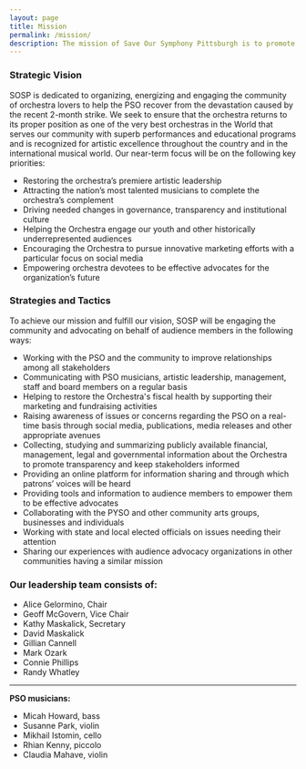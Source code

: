 ```yaml
---
layout: page
title: Mission
permalink: /mission/
description: The mission of Save Our Symphony Pittsburgh is to promote and support the world-class excellence and stature of the Pittsburgh Symphony Orchestra and to ensure its preservation in our community for future generations. 
---
```


### Strategic Vision
 
SOSP is dedicated to organizing, energizing and engaging the community of orchestra lovers to help the PSO recover from the devastation caused by the recent 2-month strike. We seek to ensure that the orchestra returns to its proper position as one of the very best orchestras in the World that serves our community with superb performances and educational programs and is recognized for artistic excellence throughout the country and in the international musical world. Our near-term focus will be on the following key priorities: 

- Restoring the orchestra’s premiere artistic leadership
- Attracting the nation’s most talented musicians to complete the orchestra’s complement
- Driving needed changes in governance, transparency and institutional culture
- Helping the Orchestra engage our youth and other historically underrepresented audiences
- Encouraging the Orchestra to pursue innovative marketing efforts with a particular focus on social media
- Empowering orchestra devotees to be effective advocates  for the organization’s future

### Strategies and Tactics

To achieve our mission and fulfill our vision, SOSP will be engaging the community and advocating on behalf of audience members in the following ways:

- Working with the PSO and the community to improve relationships among all stakeholders
- Communicating with PSO musicians, artistic leadership, management, staff and board members on a regular basis
- Helping to restore the Orchestra's fiscal health by supporting their marketing and fundraising activities
- Raising awareness of issues or concerns regarding the PSO on a real-time basis through social media, publications, media releases and other appropriate avenues
- Collecting, studying and summarizing publicly available financial, management, legal and governmental information about the Orchestra to promote transparency and keep stakeholders informed
- Providing an online platform for information sharing and through which patrons’ voices will be heard
- Providing tools and information to audience members to empower them to be effective advocates
- Collaborating with the PYSO and other community arts groups, businesses and individuals
- Working with state and local elected officials on issues needing their attention 
- Sharing our experiences with audience advocacy organizations in other communities having a similar mission
 

<a name="leadership"></a>

###  Our leadership team consists of:

- Alice Gelormino, Chair
- Geoff McGovern, Vice Chair
- Kathy Maskalick, Secretary
- David Maskalick
- Gillian Cannell
- Mark Ozark
- Connie Phillips
- Randy Whatley

-----

__PSO musicians:__

- Micah Howard, bass
- Susanne Park, violin
- Mikhail Istomin, cello
- Rhian Kenny, piccolo
- Claudia Mahave, violin